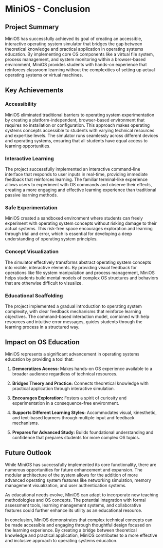 
# MiniOS - Conclusion

## Project Summary

MiniOS has successfully achieved its goal of creating an accessible, interactive operating system simulator that bridges the gap between theoretical knowledge and practical application in operating systems education. By implementing core OS components like a virtual file system, process management, and system monitoring within a browser-based environment, MiniOS provides students with hands-on experience that reinforces classroom learning without the complexities of setting up actual operating systems or virtual machines.

## Key Achievements

### Accessibility
MiniOS eliminated traditional barriers to operating system experimentation by creating a platform-independent, browser-based environment that requires no installation or configuration. This approach makes operating systems concepts accessible to students with varying technical resources and expertise levels. The simulator runs seamlessly across different devices and operating systems, ensuring that all students have equal access to learning opportunities.

### Interactive Learning
The project successfully implemented an interactive command-line interface that responds to user inputs in real-time, providing immediate feedback that reinforces learning. The familiar terminal-like experience allows users to experiment with OS commands and observe their effects, creating a more engaging and effective learning experience than traditional passive learning methods.

### Safe Experimentation
MiniOS created a sandboxed environment where students can freely experiment with operating system concepts without risking damage to their actual systems. This risk-free space encourages exploration and learning through trial and error, which is essential for developing a deep understanding of operating system principles.

### Concept Visualization
The simulator effectively transforms abstract operating system concepts into visible, interactive elements. By providing visual feedback for operations like file system manipulation and process management, MiniOS helps students build mental models of complex OS structures and behaviors that are otherwise difficult to visualize.

### Educational Scaffolding
The project implemented a gradual introduction to operating system complexity, with clear feedback mechanisms that reinforce learning objectives. The command-based interaction model, combined with help resources and intuitive error messages, guides students through the learning process in a structured way.

## Impact on OS Education

MiniOS represents a significant advancement in operating systems education by providing a tool that:

1. **Democratizes Access:** Makes hands-on OS experience available to a broader audience regardless of technical resources.

2. **Bridges Theory and Practice:** Connects theoretical knowledge with practical application through interactive simulation.

3. **Encourages Exploration:** Fosters a spirit of curiosity and experimentation in a consequence-free environment.

4. **Supports Different Learning Styles:** Accommodates visual, kinesthetic, and text-based learners through multiple input and feedback mechanisms.

5. **Prepares for Advanced Study:** Builds foundational understanding and confidence that prepares students for more complex OS topics.

## Future Outlook

While MiniOS has successfully implemented its core functionality, there are numerous opportunities for future enhancement and expansion. The modular architecture of the system allows for the addition of more advanced operating system features like networking simulation, memory management visualization, and user authentication systems.

As educational needs evolve, MiniOS can adapt to incorporate new teaching methodologies and OS concepts. The potential integration with formal assessment tools, learning management systems, and collaborative features could further enhance its utility as an educational resource.

In conclusion, MiniOS demonstrates that complex technical concepts can be made accessible and engaging through thoughtful design focused on the learning experience. By creating a bridge between theoretical knowledge and practical application, MiniOS contributes to a more effective and inclusive approach to operating systems education.
